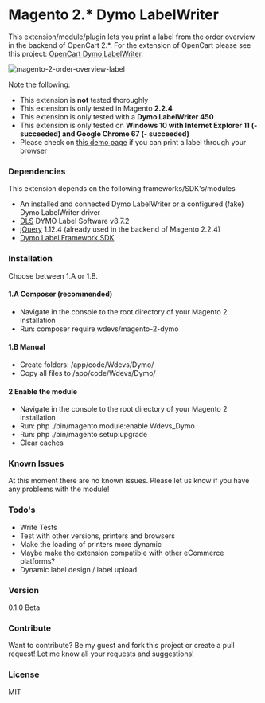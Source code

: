 # Magento 2.* Dymo LabelWriter

This extension/module/plugin lets you print a label from the order overview in the backend of OpenCart 2.*. For the extension of OpenCart please see this project: [OpenCart Dymo LabelWriter].

![magento-2-order-overview-label](https://user-images.githubusercontent.com/9481318/41775142-09f23708-7623-11e8-831f-ae438841ef1b.png)

Note the following:
* This extension is **not** tested thoroughly
* This extension is only tested in Magento **2.2.4**
* This extension is only tested with a **Dymo LabelWriter 450**
* This extension is only tested on **Windows 10 with Internet Explorer 11 (- succeeded) and Google Chrome 67 (- succeeded)**
* Please check on [this demo page](http://www.labelwriter.com/software/dls/sdk/samples/js/PrintLabel/PrintLabel.html) if you can print a label through your browser

### Dependencies

This extension depends on the following frameworks/SDK's/modules

* An installed and connected Dymo LabelWriter or a configured (fake) Dymo LabelWriter driver
* [DLS] DYMO Label Software v8.7.2
* [jQuery] 1.12.4 (already used in the backend of Magento 2.2.4)
* [Dymo Label Framework SDK]

### Installation

Choose between 1.A or 1.B.

#### 1.A Composer (recommended)
* Navigate in the console to the root directory of your Magento 2 installation
* Run: composer require wdevs/magento-2-dymo

#### 1.B Manual

* Create folders: /app/code/Wdevs/Dymo/
* Copy all files to /app/code/Wdevs/Dymo/

#### 2 Enable the module
* Navigate in the console to the root directory of your Magento 2 installation
* Run: php ./bin/magento module:enable Wdevs_Dymo
* Run: php ./bin/magento setup:upgrade
* Clear caches


### Known Issues

At this moment there are no known issues. Please let us know if you have any problems with the module!

### Todo's

 - Write Tests
 - Test with other versions, printers and browsers
 - Make the loading of printers more dynamic
 - Maybe make the extension compatible with other eCommerce platforms?
 - Dynamic label design / label upload

### Version
0.1.0 Beta

### Contribute

Want to contribute? Be my guest and fork this project or create a pull request! Let me know all your requests and suggestions!

### License

MIT

[Dymo Label Framework SDK]: http://labelwriter.com/software/dls/sdk/js/DYMO.Label.Framework.latest.js
[jQuery]:http://jquery.com
[OpenCart Dymo LabelWriter]: https://github.com/Paulsky/opencart-dymo-labelwriter
[DLS]: http://www.dymo.com/en-GB/online-support/dymo-user-guides